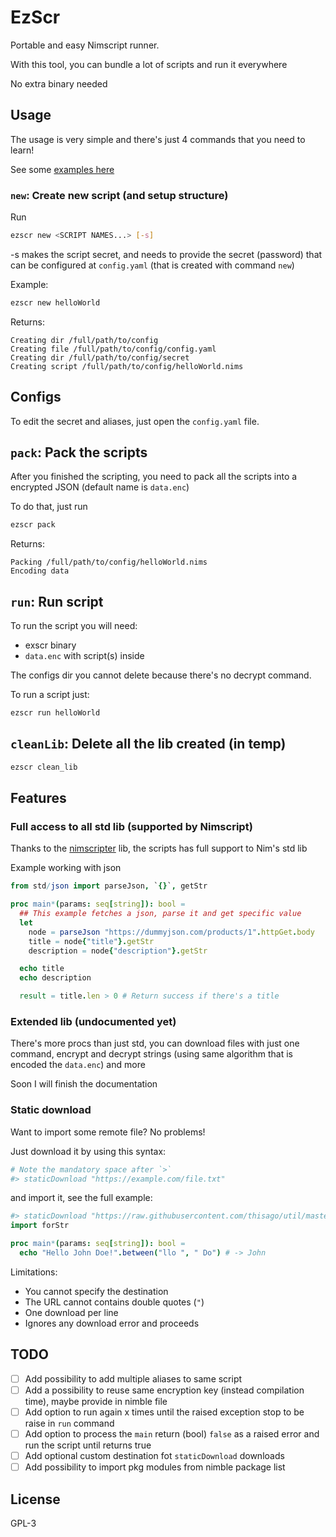 # EzScr

Portable and easy Nimscript runner.

With this tool, you can bundle a lot of scripts and run it everywhere

No extra binary needed

## Usage

The usage is very simple and there's just 4 commands that you need to learn!

See some [examples here](examples/)

### `new`: Create new script (and setup structure)

Run

```bash
ezscr new <SCRIPT NAMES...> [-s]
```

-s makes the script secret, and needs to provide the secret (password) that can
be configured at `config.yaml` (that is created with command `new`)

Example:

```bash
ezscr new helloWorld
```

Returns:

```
Creating dir /full/path/to/config
Creating file /full/path/to/config/config.yaml
Creating dir /full/path/to/config/secret
Creating script /full/path/to/config/helloWorld.nims
```

## Configs

To edit the secret and aliases, just open the `config.yaml` file.

## `pack`: Pack the scripts

After you finished the scripting, you need to pack all the scripts into a encrypted JSON (default name is `data.enc`)

To do that, just run

```bash
ezscr pack
```

Returns:

```
Packing /full/path/to/config/helloWorld.nims
Encoding data
```

## `run`: Run script

To run the script you will need:

- exscr binary
- `data.enc` with script(s) inside

The configs dir you cannot delete because there's no decrypt command.

To run a script just:

```bash
ezscr run helloWorld
```

## `cleanLib`: Delete all the lib created (in temp)

```bash
ezscr clean_lib
```

## Features

### Full access to all std lib (supported by Nimscript)

Thanks to the [nimscripter](https://github.com/beef331/nimscripter) lib, the
scripts has full support to Nim's std lib

Example working with json

```nim
from std/json import parseJson, `{}`, getStr

proc main*(params: seq[string]): bool =
  ## This example fetches a json, parse it and get specific value
  let
    node = parseJson "https://dummyjson.com/products/1".httpGet.body
    title = node{"title"}.getStr
    description = node{"description"}.getStr

  echo title
  echo description

  result = title.len > 0 # Return success if there's a title
```

### Extended lib (undocumented yet)

There's more procs than just std, you can download files with just one command, encrypt and decrypt strings (using same algorithm that is encoded the `data.enc`) and more

Soon I will finish the documentation

### Static download

Want to import some remote file? No problems!

Just download it by using this syntax:

```nim
# Note the mandatory space after `>`
#> staticDownload "https://example.com/file.txt"
```

and import it, see the full example:

```nim
#> staticDownload "https://raw.githubusercontent.com/thisago/util/master/src/util/forStr.nim"
import forStr

proc main*(params: seq[string]): bool =
  echo "Hello John Doe!".between("llo ", " Do") # -> John
```

Limitations:
- You cannot specify the destination
- The URL cannot contains double quotes (`"`)
- One download per line
- Ignores any download error and proceeds

## TODO

- [ ] Add possibility to add multiple aliases to same script
- [ ] Add a possibility to reuse same encryption key (instead compilation time), maybe provide in nimble file
- [ ] Add option to run again x times until the raised exception stop to be
  raise in `run` command
- [ ] Add option to process the `main` return (bool) `false` as a raised error
  and run the script until returns true
- [ ] Add optional custom destination fot `staticDownload` downloads
- [ ] Add possibility to import pkg modules from nimble package list

## License

GPL-3

